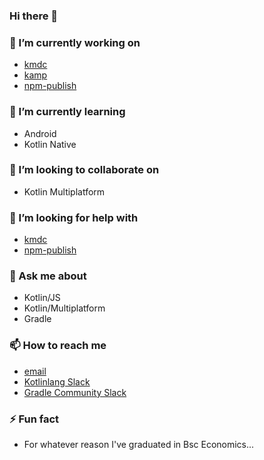 ### Hi there 👋

### 🔭 I’m currently working on
- [kmdc](petuska.dev/kmdc)
- [kamp](petuska.dev/kamp)
- [npm-publish](petuska.dev/npm-publish)

### 🌱 I’m currently learning
- Android
- Kotlin Native

### 👯 I’m looking to collaborate on
- Kotlin Multiplatform

### 🤔 I’m looking for help with
- [kmdc](petuska.dev/kmdc)
- [npm-publish](petuska.dev/npm-publish)

### 💬 Ask me about
- Kotlin/JS
- Kotlin/Multiplatform
- Gradle

### 📫 How to reach me
- [email](mailto:martynas@petuska.dev)
- [Kotlinlang Slack](https://kotlinlang.slack.com/team/UL1A5BA2X)
- [Gradle Community Slack](https://gradle-community.slack.com/team/U022JB3L18U)

### ⚡ Fun fact
- For whatever reason I've graduated in Bsc Economics...
